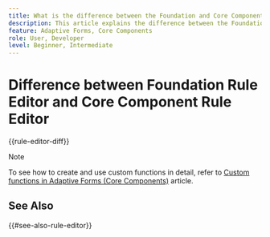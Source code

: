```yaml
---
title: What is the difference between the Foundation and Core Components rule editors?
description: This article explains the difference between the Foundation and Core Components rule editors
feature: Adaptive Forms, Core Components
role: User, Developer
level: Beginner, Intermediate
---
```


# Difference between Foundation Rule Editor and Core Component Rule Editor

{{rule-editor-diff}}

>[!NOTE]
>
> To see how to create and use custom functions in detail, refer to [Custom functions in Adaptive Forms (Core Components)](/help/forms/create-and-use-custom-functions.md) article.


## See Also

{{#see-also-rule-editor}}
